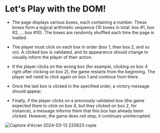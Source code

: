 <h1>Let's Play with the DOM!</h1>

- The page displays various boxes, each containing a number. These boxes form a logical arithmetic sequence (10 boxes in total: box #1, box #2, … box #10). The boxes are randomly shuffled each time the page is loaded.

- The player must click on each box in order (box 1, then box 2, and so on). A clicked box is validated, and its appearance should change to visually inform the player of their action.

- If the player clicks on the wrong box (for example, clicking on box 4 right after clicking on box 2), the game restarts from the beginning. The player will need to click again on box 1 and continue from there.

- Once the last box is clicked in the specified order, a victory message should appear.

- Finally, if the player clicks on a previously validated box (the game expected them to click on box 4, but they clicked on box 2, for instance), a message informs them that this box has already been clicked. However, the game does not stop; it continues uninterrupted.

![Capture d'écran 2024-03-13 220623 copie](https://github.com/ginodalsasso/manipulation_dom/assets/159161313/073c5217-75b1-4bd0-af47-e4ec569a0e5d)
